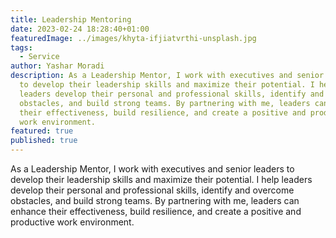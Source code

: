 ```yaml
---
title: Leadership Mentoring
date: 2023-02-24 18:28:40+01:00
featuredImage: ../images/khyta-ifjiatvrthi-unsplash.jpg
tags:
  - Service
author: Yashar Moradi
description: As a Leadership Mentor, I work with executives and senior leaders
  to develop their leadership skills and maximize their potential. I help
  leaders develop their personal and professional skills, identify and overcome
  obstacles, and build strong teams. By partnering with me, leaders can enhance
  their effectiveness, build resilience, and create a positive and productive
  work environment.
featured: true
published: true
---
```

As a Leadership Mentor, I work with executives and senior leaders to develop their leadership skills and maximize their potential. I help leaders develop their personal and professional skills, identify and overcome obstacles, and build strong teams. By partnering with me, leaders can enhance their effectiveness, build resilience, and create a positive and productive work environment.
